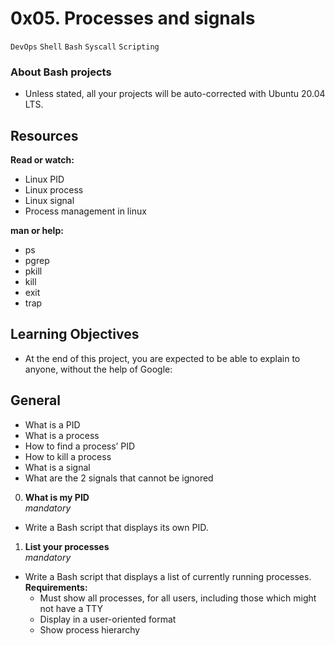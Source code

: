 # 0x05. Processes and signals
`DevOps` `Shell` `Bash` `Syscall` `Scripting`

### About Bash projects
- Unless stated, all your projects will be auto-corrected with Ubuntu 20.04 LTS.

## Resources
**Read or watch:** <br>
- Linux PID
- Linux process
- Linux signal
- Process management in linux

**man or help:**
- ps
- pgrep
- pkill
- kill
- exit
- trap

## Learning Objectives
- At the end of this project, you are expected to be able to explain to anyone, without the help of Google:

## General
- What is a PID
- What is a process
- How to find a process’ PID
- How to kill a process
- What is a signal
- What are the 2 signals that cannot be ignored

0. **What is my PID** <br>
*mandatory*
- Write a Bash script that displays its own PID.

1. **List your processes** <br>
*mandatory*
- Write a Bash script that displays a list of currently running processes.
**Requirements:**
  - Must show all processes, for all users, including those which might not have a TTY
  - Display in a user-oriented format
  - Show process hierarchy
